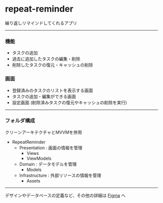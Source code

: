 # repeat-reminder
繰り返しリマインドしてくれるアプリ

***

### 機能
* タスクの追加
* 過去に追加したタスクの編集・削除
* 削除したタスクの復元・キャッシュの削除

### 画面
* 登録済みのタスクのリストを表示する画面
* タスクの追加・編集ができる画面
* 設定画面 (削除済みタスクの復元やキャッシュの削除を実行)

***

### フォルダ構成
クリーンアーキテクチャとMVVMを併用
* RepeatReminder
  * Presentation : 画面の情報を管理
    * Views
    * ViewModels
  * Domain : データモデルを管理
    * Models
  * Infrastructure : 外部リソースの情報を管理
    * Assets

***

デザインやデータベースの定義など、その他の詳細は [Figma]([https://www.figma.com/file/yT7NwfrnZssVU1OEmA7K3v/RepeatReminder?type=design&node-id=24-17&mode=design&t=jnbHELUgyhaSQkzg-0](https://www.figma.com/file/yT7NwfrnZssVU1OEmA7K3v/RepeatReminder?type=design&node-id=0%3A1&mode=design&t=jnbHELUgyhaSQkzg-1)https://www.figma.com/file/yT7NwfrnZssVU1OEmA7K3v/RepeatReminder?type=design&node-id=0%3A1&mode=design&t=jnbHELUgyhaSQkzg-1) へ
  
